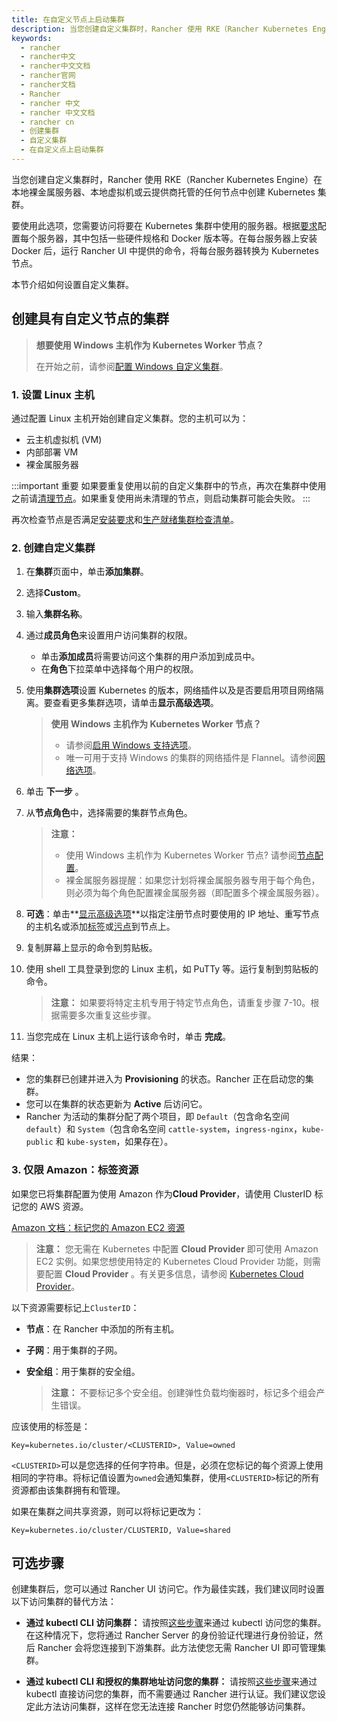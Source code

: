 ```yaml
---
title: 在自定义节点上启动集群
description: 当您创建自定义集群时，Rancher 使用 RKE（Rancher Kubernetes Engine）在本地裸金属服务器、本地虚拟机或云提供商托管的任何节点中创建 Kubernetes 集群。要使用此选项，您需要访问将要在 Kubernetes 集群中使用的服务器。根据要求配置每个服务器，其中包括一些硬件规格和 Docker 版本等。在每台服务器上安装 Docker 后，运行 Rancher UI 中提供的命令，将每台服务器转换为 Kubernetes 节点。本节介绍如何设置自定义集群。
keywords:
  - rancher
  - rancher中文
  - rancher中文文档
  - rancher官网
  - rancher文档
  - Rancher
  - rancher 中文
  - rancher 中文文档
  - rancher cn
  - 创建集群
  - 自定义集群
  - 在自定义点上启动集群
---
```


当您创建自定义集群时，Rancher 使用 RKE（Rancher Kubernetes Engine）在本地裸金属服务器、本地虚拟机或云提供商托管的任何节点中创建 Kubernetes 集群。

要使用此选项，您需要访问将要在 Kubernetes 集群中使用的服务器。根据[要求](/docs/rancher2.5/cluster-provisioning/node-requirements/_index)配置每个服务器，其中包括一些硬件规格和 Docker 版本等。在每台服务器上安装 Docker 后，运行 Rancher UI 中提供的命令，将每台服务器转换为 Kubernetes 节点。

本节介绍如何设置自定义集群。

## 创建具有自定义节点的集群

> **想要使用 Windows 主机作为 Kubernetes Worker 节点？**
>
> 在开始之前，请参阅[配置 Windows 自定义集群](/docs/rancher2.5/cluster-provisioning/rke-clusters/windows-clusters/_index)。

### 1. 设置 Linux 主机

通过配置 Linux 主机开始创建自定义集群。您的主机可以为：

- 云主机虚拟机 (VM)
- 内部部署 VM
- 裸金属服务器

:::important 重要
如果要重复使用以前的自定义集群中的节点，再次在集群中使用之前请[清理节点](/docs/rancher2.5/faq/removing-rancher/_index)。如果重复使用尚未清理的节点，则启动集群可能会失败。
:::

再次检查节点是否满足[安装要求](/docs/rancher2.5/cluster-provisioning/node-requirements/_index)和[生产就绪集群检查清单](/docs/rancher2.5/cluster-provisioning/production/_index)。

### 2. 创建自定义集群

1. 在**集群**页面中，单击**添加集群**。

2. 选择**Custom**。

3. 输入**集群名称**。

4. 通过**成员角色**来设置用户访问集群的权限。

   - 单击**添加成员**将需要访问这个集群的用户添加到成员中。
   - 在**角色**下拉菜单中选择每个用户的权限。

5. 使用**集群选项**设置 Kubernetes 的版本，网络插件以及是否要启用项目网络隔离。要查看更多集群选项，请单击**显示高级选项**。

   > **使用 Windows 主机作为 Kubernetes Worker 节点？**
   >
   > - 请参阅[启用 Windows 支持选项](/docs/rancher2.5/cluster-provisioning/rke-clusters/windows-clusters/_index)。
   > - 唯一可用于支持 Windows 的集群的网络插件是 Flannel。请参阅[网络选项](/docs/rancher2.5/cluster-provisioning/rke-clusters/windows-clusters/_index)。

6. 单击 **下一步** 。

7. 从**节点角色**中，选择需要的集群节点角色。

   > **注意：**
   >
   > - 使用 Windows 主机作为 Kubernetes Worker 节点? 请参阅[节点配置](/docs/rancher2.5/cluster-provisioning/rke-clusters/windows-clusters/_index)。
   > - 裸金属服务器提醒：如果您计划将裸金属服务器专用于每个角色，则必须为每个角色配置裸金属服务器（即配置多个裸金属服务器）。

8. **可选**：单击**[显示高级选项](/docs/rancher2.5/cluster-provisioning/rke-clusters/custom-nodes/agent-options/_index)**以指定注册节点时要使用的 IP 地址、重写节点的主机名或添加[标签](https://kubernetes.io/docs/concepts/overview/working-with-objects/labels/)或[污点](https://kubernetes.io/docs/concepts/configuration/taint-and-toleration/)到节点上。

9. 复制屏幕上显示的命令到剪贴板。

10. 使用 shell 工具登录到您的 Linux 主机，如 PuTTy 等。运行复制到剪贴板的命令。

    > **注意：** 如果要将特定主机专用于特定节点角色，请重复步骤 7-10。根据需要多次重复这些步骤。

11. 当您完成在 Linux 主机上运行该命令时，单击 **完成**。

结果：

- 您的集群已创建并进入为 **Provisioning** 的状态。Rancher 正在启动您的集群。
- 您可以在集群的状态更新为 **Active** 后访问它。
- Rancher 为活动的集群分配了两个项目，即 `Default`（包含命名空间 `default`）和 `System`（包含命名空间 `cattle-system`，`ingress-nginx`，`kube-public` 和 `kube-system`，如果存在）。

### 3. 仅限 Amazon：标签资源

如果您已将集群配置为使用 Amazon 作为**Cloud Provider**，请使用 ClusterID 标记您的 AWS 资源。

[Amazon 文档：标记您的 Amazon EC2 资源](https://docs.aws.amazon.com/zh_cn/AWSEC2/latest/UserGuide/Using_Tags.html)

> **注意：** 您无需在 Kubernetes 中配置 **Cloud Provider** 即可使用 Amazon EC2 实例。如果您想使用特定的 Kubernetes Cloud Provider 功能，则需要配置 **Cloud Provider** 。有关更多信息，请参阅 [Kubernetes Cloud Provider](https://v1-17.docs.kubernetes.io/docs/concepts/cluster-administration/cloud-providers/)。

以下资源需要标记上`ClusterID`：

- **节点**：在 Rancher 中添加的所有主机。
- **子网**：用于集群的子网。
- **安全组**：用于集群的安全组。

  > **注意：** 不要标记多个安全组。创建弹性负载均衡器时，标记多个组会产生错误。

应该使用的标签是：

```
Key=kubernetes.io/cluster/<CLUSTERID>, Value=owned
```

`<CLUSTERID>`可以是您选择的任何字符串。但是，必须在您标记的每个资源上使用相同的字符串。将标记值设置为`owned`会通知集群，使用`<CLUSTERID>`标记的所有资源都由该集群拥有和管理。

如果在集群之间共享资源，则可以将标记更改为：

```
Key=kubernetes.io/cluster/CLUSTERID, Value=shared
```

## 可选步骤

创建集群后，您可以通过 Rancher UI 访问它。作为最佳实践，我们建议同时设置以下访问集群的替代方法：

- **通过 kubectl CLI 访问集群：** 请按照[这些步骤](/docs/rancher2.5/cluster-admin/cluster-access/kubectl/_index)来通过 kubectl 访问您的集群。在这种情况下，您将通过 Rancher Server 的身份验证代理进行身份验证，然后 Rancher 会将您连接到下游集群。此方法使您无需 Rancher UI 即可管理集群。

- **通过 kubectl CLI 和授权的集群地址访问您的集群：** 请按照[这些步骤](/docs/rancher2.5/cluster-admin/cluster-access/kubectl/_index)来通过 kubectl 直接访问您的集群，而不需要通过 Rancher 进行认证。我们建议您设定此方法访问集群，这样在您无法连接 Rancher 时您仍然能够访问集群。
